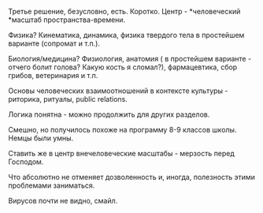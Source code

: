 Третье решение, безусловно, есть.
Коротко.
Центр - *человеческий *масштаб пространства-времени.

Физика? Кинематика, динамика, физика твердого тела в простейшем варианте (сопромат и т.п.).

Биология/медицина? Физиология, анатомия ( в простейшем варианте - отчего болит голова? Какую кость я сломал?), фармацевтика, сбор грибов, ветеринария и т.п.

Основы человеческих взаимоотношений в контексте культуры - риторика, ритуалы, public relations.

Логика понятна - можно продолжить для других разделов.

Смешно, но получилось похоже на программу 8-9 классов школы. Немцы были умны.

Ставить же в центр внечеловеческие масштабы - мерзость перед Господом.

Что абсолютно не отменяет дозволенность и, иногда, полезность этими проблемами заниматься.

Вирусов почти не видно, смайл.